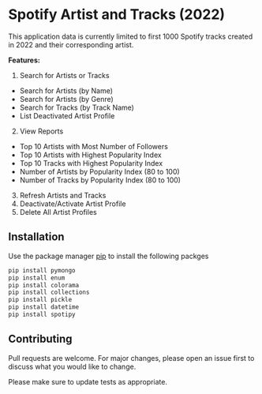 # Spotify Artist and Tracks (2022)

This application data is currently limited to first 1000 Spotify tracks created in 2022 and their corresponding artist.

**Features:**
1. Search for Artists or Tracks
* Search for Artists (by Name)
* Search for Artists (by Genre)
* Search for Tracks (by Track Name)
* List Deactivated Artist Profile
2. View Reports
* Top 10 Artists with Most Number of Followers
* Top 10 Artists with Highest Popularity Index
* Top 10 Tracks with Highest Popularity Index
* Number of Artists by Popularity Index (80 to 100)
* Number of Tracks by Popularity Index (80 to 100)
3. Refresh Artists and Tracks
4. Deactivate/Activate Artist Profile
5. Delete All Artist Profiles


## Installation

Use the package manager [pip](https://pip.pypa.io/en/stable/) to install the following packges
```bash
pip install pymongo
pip install enum
pip install colorama
pip install collections
pip install pickle
pip install datetime
pip install spotipy
```

## Contributing

Pull requests are welcome. For major changes, please open an issue first to discuss what you would like to change.

Please make sure to update tests as appropriate.
